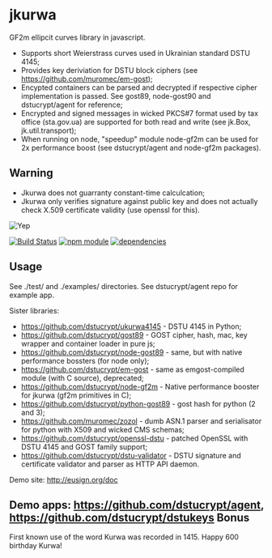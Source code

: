 jkurwa
======

GF2m ellipcit curves library in javascript. 

* Supports short Weierstrass curves used in Ukrainian standard DSTU 4145;
* Provides key deriviation for DSTU block ciphers (see https://github.com/muromec/em-gost);
* Encypted containers can be parsed and decrypted if respective cipher implementation is passed. See gost89, node-gost90 and dstucrypt/agent for reference;
* Encrypted and signed messages in wicked PKCS#7 format used by tax office (sta.gov.ua) are supported for both read and write (see jk.Box, jk.util.transport);
* When running on node, "speedup" module node-gf2m can be used for 2x performance boost (see  dstucrypt/agent and node-gf2m packages).

Warning
-------

* Jkurwa does not guarranty constant-time calculcation;
* Jkurwa only verifies signature against public key and does not actually check X.509 certificate validity (use openssl for this).
   
![Yep](https://raw.githubusercontent.com/muromec/ukurwa4145/master/kdpv.jpg)

[![Build Status](https://travis-ci.org/dstucrypt/jkurwa.svg?branch=master)](https://travis-ci.org/dstucrypt/jkurwa)
[![npm module](https://badge.fury.io/js/jkurwa.svg)](https://www.npmjs.org/package/jkurwa)
[![dependencies](https://david-dm.org/dstucrypt/jkurwa.png)](https://david-dm.org/dstucrypt/jkurwa)

Usage
-----

See ./test/ and ./examples/ directories. See dstucrypt/agent repo for example app.

Sister libraries: 

* https://github.com/dstucrypt/ukurwa4145 - DSTU 4145 in Python;
* https://github.com/dstucrypt/gost89 - GOST cipher, hash, mac, key wrapper and container loader in pure js;
* https://github.com/dstucrypt/node-gost89 - same, but with native performance bossters (for node only);
* https://github.com/dstucrypt/em-gost - same as emgost-compiled module (with C source), deprecated;
* https://github.com/dstucrypt/node-gf2m - Native performance booster for jkurwa (gf2m primitives in C);
* https://github.com/dstucrypt/python-gost89 - gost hash for python (2 and 3);
* https://github.com/muromec/zozol - dumb ASN.1 parser and serialisator for python with X509 and wicked CMS schemas;
* https://github.com/dstucrypt/openssl-dstu - patched OpenSSL with DSTU 4145 and GOST family support;
* https://github.com/dstucrypt/dstu-validator - DSTU signature and certificate validator and parser as HTTP API daemon.

Demo site: http://eusign.org/doc

Demo apps: https://github.com/dstucrypt/agent, https://github.com/dstucrypt/dstukeys
Bonus
---

First known use of the word Kurwa was recorded in 1415. Happy 600 birthday Kurwa!
